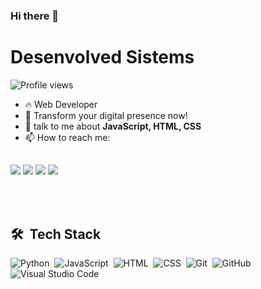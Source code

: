 ### Hi there 👋

<h1 align="left">Desenvolved Sistems</h1>
<p align="left"> <img src="https://komarev.com/ghpvc/?username=desenvolved&color=red" alt="Profile views"/></p>

- 🔥 Web Developer
- 🔭 Transform your digital presence now!
- 💬 talk to me about **JavaScript, HTML, CSS**
- 📫 How to reach me: 
##
<div>
  <a href="https://api.whatsapp.com/send?phone=+5517988288778&text=Ol%C3%A1" target="_blank"><img src="https://img.shields.io/badge/WhatsApp-25D366?style=for-the-badge&logo=whatsapp&logoColor=white" target="_blank"></a>
  <a href="anap.assuncao03@gmail.com" target="_blank"><img src="https://img.shields.io/badge/Gmail-D14836?style=for-the-badge&logo=gmail&logoColor=white" target="_blank"></a>
  <a href="https://www.instagram.com/desenvolved_" target="_blank"><img src="https://img.shields.io/badge/Instagram-E4405F?style=for-the-badge&logo=instagram&logoColor=white" target="_blank"></a>
 	<a href="https://www.twitch.tv/lorddark16t" target="_blank"><img src="https://img.shields.io/badge/Twitch-9146FF?style=for-the-badge&logo=twitch&logoColor=white" target="_blank"></a>
</div>

<br><br>

## 🛠 &nbsp;Tech Stack

![Python](https://img.shields.io/badge/-Python-05122A?style=flat&logo=python)&nbsp;
![JavaScript](https://img.shields.io/badge/-JavaScript-05122A?style=flat&logo=javascript)&nbsp;
![HTML](https://img.shields.io/badge/-HTML-05122A?style=flat&logo=HTML5)&nbsp;
![CSS](https://img.shields.io/badge/-CSS-05122A?style=flat&logo=CSS3&logoColor=1572B6)&nbsp;
![Git](https://img.shields.io/badge/-Git-05122A?style=flat&logo=git)&nbsp;
![GitHub](https://img.shields.io/badge/-GitHub-05122A?style=flat&logo=github)&nbsp;
![Visual Studio Code](https://img.shields.io/badge/-Visual%20Studio%20Code-05122A?style=flat&logo=visual-studio-code&logoColor=007ACC)&nbsp;


<!--
**desenvolved/desenvolved** is a ✨ _special_ ✨ repository because its `README.md` (this file) appears on your GitHub profile.

Here are some ideas to get you started:

- 🔭 I’m currently working on ...
- 🌱 I’m currently learning ...
- 🤔 I’m looking for help with ...
- 💬 Ask me about ...
- 📫 How to reach me: (https://api.whatsapp.com/send?phone=+5517988288778&text=Oi! Gostaria de fazer um orçamento.)https://api.whatsapp.com/send?phone=+5517988288778&text=Oi! Gostaria de fazer um orçamento.
- 😄 Pronouns: ...
- ⚡ Fun fact: ...
-->
